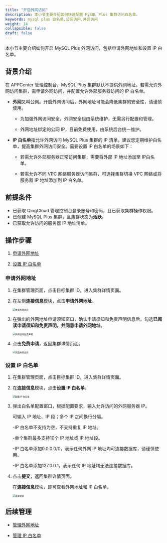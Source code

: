 ```yaml
---
title: "开启外网访问"
description: 本小节主要介绍如何快速配置 MySQL Plus 集群访问白名单。 
keywords: mysql plus 白名单,公网访问,外网访问
weight: 14
collapsible: false
draft: false
---
```


本小节主要介绍如何开启 MySQL Plus 外网访问，包括申请外网地址和设置 IP 白名单。

## 背景介绍

在 APPCenter 管理控制台，MySQL Plus 集群默认不提供外网地址。若需允许外网访问集群，需申请外网访问，并配置允许外部服务器访问的 IP 白名单。

- **外网**又叫公网。开启外网访问后，外网地址可能会降低集群的安全性，请谨慎使用。
   
   - 为加强外网访问安全，外网安全组由系统维护，无需另行配置和管理。
   
   - 外网地址绑定的公网 IP，目前免费使用，由系统后台统一维护。

- **IP 白名单**指允许外网访问 MySQL Plus 集群的 IP 清单，建议您定期维护白名单，提高集群外网访问安全。需要设置 IP 白名单的场景如下：
   
   - 若需允许外部服务器正常访问集群，需要将外部 IP 地址添加至 IP白名单。
  
   - 若需允许不同 VPC 网络服务器访问集群，可选择集群切换 VPC 网络或将服务器 IP 地址添加到 IP 白名单。

## 前提条件

- 已获取 QingCloud 管理控制台登录账号和密码，且已获取集群操作权限。
- 已创建 MySQL Plus 集群，且集群状态为**活跃**。
- 已获取允许访问的服务器 IP 地址清单。

## 操作步骤

1. [申请外网地址](#申请外网地址)
   
2. [设置 IP 白名单](#设置-ip-白名单)

  
### 申请外网地址
   
1. 在集群管理页面，点击目标集群 ID，进入集群详情页面。
   
2. 在左侧**连接信息**模块，点击**申请外网地址**。

   <img src="../../../_images/external_access.png" alt="申请外网访问" style="zoom:50%;" />

3. 在弹出的外网地址申请须知窗口，确认申请须知和免责声明信息后，勾选**已阅读申请须知和免责声明，并同意申请外网地址**。
   
    <img src="../../../_images/external_access_notice.png" alt="外网访问免责声明" style="zoom:50%;" />

4. 点击**免费申请**，返回集群详情页面。

   <img src=".../../../_images/enable_external_access.png" alt="开启外网访问" style="zoom:50%;" />

### 设置 IP 白名单

1. 在集群管理页面，点击目标集群 ID，进入集群详情页面。
   
2. 在**连接信息**模块，点击**设置 IP 白名单**。
   
    <img src="../../../_images/set_whitelist0.png" alt="配置 IP 白名单" style="zoom:50%;" />

3. 弹出白名单配置窗口，根据配置要求，输入允许访问的外网服务器 IP。
    
    可输入 IP 地址、IP 段；多个 IP 之间换行分隔。

     -IP 白名单不支持为空，不支持重复 IP 地址。
     
     -单个集群最多支持10个 IP 地址或 IP 地址段。

     -IP 白名单添加0.0.0.0/0，表示任何外网 IP 地址均可连接数据库，请谨慎使用。

     -IP 白名单添加127.0.0.1，表示任何 IP 地址均无法连接数据库。
   
4. 点击**提交**，返回集群详情页面。
   
   在**连接信息**模块，即可查看外网地址和 IP 白名单。

   <img src="../../../_images/check_access_info.png" alt="连接信息" style="zoom:50%;" />

## 后续管理

 - [管理外网地址](../manual/mgt_connect/mgt_external_network)
  
 - [管理 IP 白名单](../manual/mgt_connect/mgt_whitelist)
